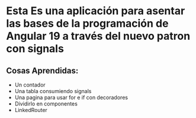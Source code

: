 # Esta Es una aplicación para asentar las bases de la programación de Angular 19 a través del nuevo patron con signals

## Cosas Aprendidas:

- Un contador
- Una tabla consumiendo signals
- Una pagina para usar for e if con decoradores
- Dividirlo en componentes
- LinkedRouter
